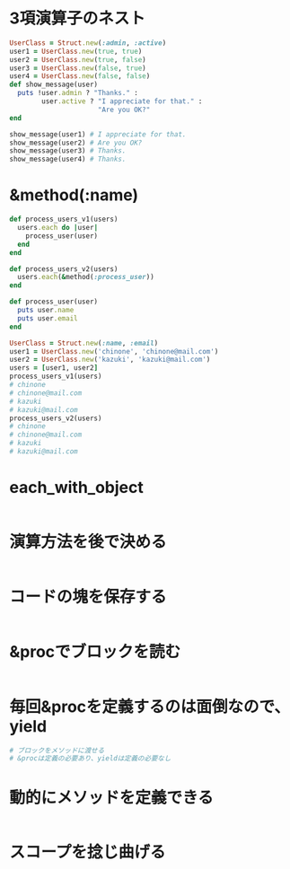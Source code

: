 # 3項演算子のネスト
```rb
UserClass = Struct.new(:admin, :active)
user1 = UserClass.new(true, true)
user2 = UserClass.new(true, false)
user3 = UserClass.new(false, true)
user4 = UserClass.new(false, false)
def show_message(user)
  puts !user.admin ? "Thanks." :
        user.active ? "I appreciate for that." :
                      "Are you OK?"
end

show_message(user1) # I appreciate for that.
show_message(user2) # Are you OK?
show_message(user3) # Thanks.
show_message(user4) # Thanks.
```

# &method(:name)
```rb
def process_users_v1(users)
  users.each do |user|
    process_user(user)
  end
end

def process_users_v2(users)
  users.each(&method(:process_user))
end

def process_user(user)
  puts user.name
  puts user.email
end

UserClass = Struct.new(:name, :email)
user1 = UserClass.new('chinone', 'chinone@mail.com')
user2 = UserClass.new('kazuki', 'kazuki@mail.com')
users = [user1, user2]
process_users_v1(users)
# chinone
# chinone@mail.com
# kazuki
# kazuki@mail.com
process_users_v2(users)
# chinone
# chinone@mail.com
# kazuki
# kazuki@mail.com
```

# each_with_object
```rb

```

# 演算方法を後で決める
```rb

```

# コードの塊を保存する
```rb

```

# &procでブロックを読む
```rb

```

# 毎回&procを定義するのは面倒なので、yield
```rb
# ブロックをメソッドに渡せる
# &procは定義の必要あり、yieldは定義の必要なし

```

# 動的にメソッドを定義できる
```rb

```

# スコープを捻じ曲げる
```rb

```